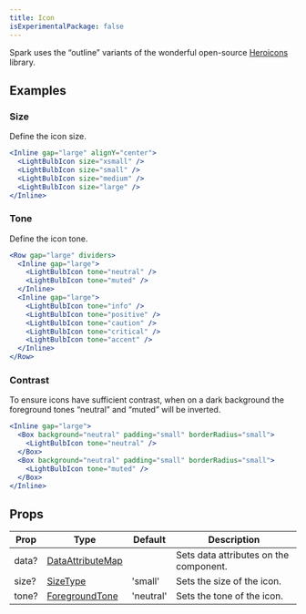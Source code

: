 ```yaml
---
title: Icon
isExperimentalPackage: false
---
```


Spark uses the “outline” variants of the wonderful open-source
[Heroicons](https://heroicons.com/) library.

## Examples

### Size

Define the icon size.

```jsx live
<Inline gap="large" alignY="center">
  <LightBulbIcon size="xsmall" />
  <LightBulbIcon size="small" />
  <LightBulbIcon size="medium" />
  <LightBulbIcon size="large" />
</Inline>
```

### Tone

Define the icon tone.

```jsx live
<Row gap="large" dividers>
  <Inline gap="large">
    <LightBulbIcon tone="neutral" />
    <LightBulbIcon tone="muted" />
  </Inline>
  <Inline gap="large">
    <LightBulbIcon tone="info" />
    <LightBulbIcon tone="positive" />
    <LightBulbIcon tone="caution" />
    <LightBulbIcon tone="critical" />
    <LightBulbIcon tone="accent" />
  </Inline>
</Row>
```

### Contrast

To ensure icons have sufficient contrast, when on a dark background the
foreground tones “neutral” and “muted” will be inverted.

```jsx live
<Inline gap="large">
  <Box background="neutral" padding="small" borderRadius="small">
    <LightBulbIcon tone="neutral" />
  </Box>
  <Box background="neutral" padding="small" borderRadius="small">
    <LightBulbIcon tone="muted" />
  </Box>
</Inline>
```

## Props

| Prop  | Type                                   | Default   | Description                            |
| ----- | -------------------------------------- | --------- | -------------------------------------- |
| data? | [DataAttributeMap][data-attribute-map] |           | Sets data attributes on the component. |
| size? | [SizeType][size-type]                  | 'small'   | Sets the size of the icon.             |
| tone? | [ForegroundTone][foreground-tone]      | 'neutral' | Sets the tone of the icon.             |

[data-attribute-map]:
  https://github.com/brighte-labs/spark-web/blob/e7f6f4285b4cfd876312cc89fbdd094039aa239a/packages/utils/src/internal/buildDataAttributes.ts#L1
[size-type]:
  https://github.com/brighte-labs/spark-web/blob/11e73659ff4a01a48a8761821bff34c6ec28568b/packages/icon/src/createIcon.tsx#L9
[foreground-tone]:
  https://github.com/brighte-labs/spark-web/blob/6c1909208460cb421e62f516106e774e4b0ddc35/packages/text/src/useForegroundTone.ts#L5

